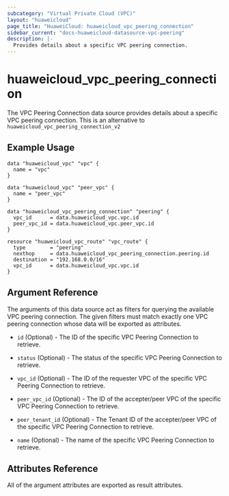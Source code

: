 ```yaml
---
subcategory: "Virtual Private Cloud (VPC)"
layout: "huaweicloud"
page_title: "HuaweiCloud: huaweicloud_vpc_peering_connection"
sidebar_current: "docs-huaweicloud-datasource-vpc-peering"
description: |-
  Provides details about a specific VPC peering connection.
---
```


# huaweicloud\_vpc\_peering\_connection

The VPC Peering Connection data source provides details about a specific VPC peering connection.
This is an alternative to `huaweicloud_vpc_peering_connection_v2`

## Example Usage

```hcl
data "huaweicloud_vpc" "vpc" {
  name = "vpc"
}

data "huaweicloud_vpc" "peer_vpc" {
  name = "peer_vpc"
}

data "huaweicloud_vpc_peering_connection" "peering" {
  vpc_id      = data.huaweicloud_vpc.vpc.id
  peer_vpc_id = data.huaweicloud_vpc.peer_vpc.id
}

resource "huaweicloud_vpc_route" "vpc_route" {
  type        = "peering"
  nexthop     = data.huaweicloud_vpc_peering_connection.peering.id
  destination = "192.168.0.0/16"
  vpc_id      = data.huaweicloud_vpc.vpc.id
}
```

## Argument Reference

The arguments of this data source act as filters for querying the available VPC peering connection.
The given filters must match exactly one VPC peering connection whose data will be exported as attributes.

* `id` (Optional) - The ID of the specific VPC Peering Connection to retrieve.

* `status` (Optional) - The status of the specific VPC Peering Connection to retrieve.

* `vpc_id` (Optional) - The ID of the requester VPC of the specific VPC Peering Connection to retrieve.

* `peer_vpc_id` (Optional) -  The ID of the accepter/peer VPC of the specific VPC Peering Connection to retrieve.

* `peer_tenant_id` (Optional) - The Tenant ID of the accepter/peer VPC of the specific VPC Peering Connection to retrieve.

* `name` (Optional) - The name of the specific VPC Peering Connection to retrieve.


## Attributes Reference

All of the argument attributes are exported as result attributes.
